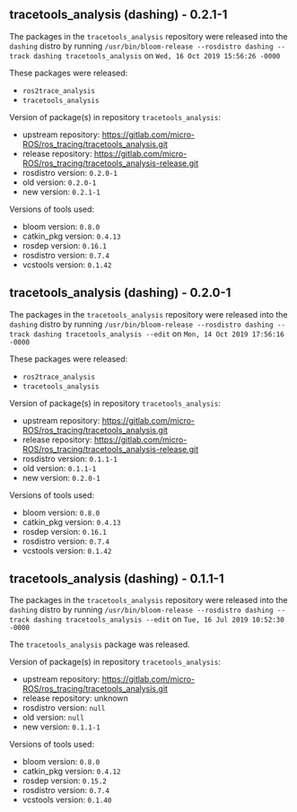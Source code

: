 ## tracetools_analysis (dashing) - 0.2.1-1

The packages in the `tracetools_analysis` repository were released into the `dashing` distro by running `/usr/bin/bloom-release --rosdistro dashing --track dashing tracetools_analysis` on `Wed, 16 Oct 2019 15:56:26 -0000`

These packages were released:
- `ros2trace_analysis`
- `tracetools_analysis`

Version of package(s) in repository `tracetools_analysis`:

- upstream repository: https://gitlab.com/micro-ROS/ros_tracing/tracetools_analysis.git
- release repository: https://gitlab.com/micro-ROS/ros_tracing/tracetools_analysis-release.git
- rosdistro version: `0.2.0-1`
- old version: `0.2.0-1`
- new version: `0.2.1-1`

Versions of tools used:

- bloom version: `0.8.0`
- catkin_pkg version: `0.4.13`
- rosdep version: `0.16.1`
- rosdistro version: `0.7.4`
- vcstools version: `0.1.42`


## tracetools_analysis (dashing) - 0.2.0-1

The packages in the `tracetools_analysis` repository were released into the `dashing` distro by running `/usr/bin/bloom-release --rosdistro dashing --track dashing tracetools_analysis --edit` on `Mon, 14 Oct 2019 17:56:16 -0000`

These packages were released:
- `ros2trace_analysis`
- `tracetools_analysis`

Version of package(s) in repository `tracetools_analysis`:

- upstream repository: https://gitlab.com/micro-ROS/ros_tracing/tracetools_analysis.git
- release repository: https://gitlab.com/micro-ROS/ros_tracing/tracetools_analysis-release.git
- rosdistro version: `0.1.1-1`
- old version: `0.1.1-1`
- new version: `0.2.0-1`

Versions of tools used:

- bloom version: `0.8.0`
- catkin_pkg version: `0.4.13`
- rosdep version: `0.16.1`
- rosdistro version: `0.7.4`
- vcstools version: `0.1.42`


## tracetools_analysis (dashing) - 0.1.1-1

The packages in the `tracetools_analysis` repository were released into the `dashing` distro by running `/usr/bin/bloom-release --rosdistro dashing --track dashing tracetools_analysis --edit` on `Tue, 16 Jul 2019 10:52:30 -0000`

The `tracetools_analysis` package was released.

Version of package(s) in repository `tracetools_analysis`:

- upstream repository: https://gitlab.com/micro-ROS/ros_tracing/tracetools_analysis.git
- release repository: unknown
- rosdistro version: `null`
- old version: `null`
- new version: `0.1.1-1`

Versions of tools used:

- bloom version: `0.8.0`
- catkin_pkg version: `0.4.12`
- rosdep version: `0.15.2`
- rosdistro version: `0.7.4`
- vcstools version: `0.1.40`


